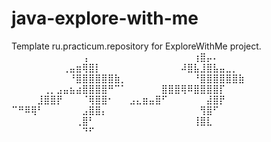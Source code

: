 # java-explore-with-me

Template ru.practicum.repository for ExploreWithMe project.
⠀⠀⠀⠀⠀⠀⠀⠀⠀⠀⠀⢠⠀⠀⠀⠀⠀
⠀⠀⠀⠀⠀⠀⠀⠀⠀⠀⠀⢰⣿⡤⠄⠀⠀⠀
⠀⠀⠀⠀⠀⠀⠀⠀⢀⣤⣶⢿⣿⡇⠀⠀⠀⠀
⠀⠀⠀⠀⠀⠀⠀⠀⠼⣿⣧⣸⣿⣧⣤⣀⡀⠀
⠀⠀⠀⠀⠀⠀⠀⠀⠀⠘⣿⣿⣿⣿⣿⣿⣷⡀
⠀⠀⠀⠀⠀⠀⠀⠀⠀⠀⠘⣿⣿⣿⣿⣿⣿⣷
⠀⠀⠀⠀⠀⢀⡀⣠⣤⣦⣴⣿⣿⣿⣿⠛⠉⠁
⠀⠀⠀⠀⠀⣿⣿⣿⢿⠿⣿⣿⣿⣿⡏⠀⠀⠀
⠀⠀⠀⠀⣸⣿⣿⡟⠀⠀⠀⠈⢿⣿⣿⠂⠀⠀
⣠⣄⣶⣤⣿⠋⠀⠀⠀⠀⠀⠀⣼⣿⡟⠀⠀⠀
⠉⠛⠿⢿⠃⠀⠀⠀⠀⠀⠀⣠⣿⣿⡄⠀⠀⠀
⠀⠀⠀⠀⠀⠀⠀⠀⠀⠀⠀⢻⣿⠋⠀⠀⠀⠀
⠀⠀⠀⠀⠀⠀⠀⠀⠀⠀⢀⣿⠃⠀⠀⠀⠀⠀
⠀⠀⠀⠀⠀⠀⠀⠀⠀⠀⢸⣿⣇⠀⠀⠀⠀⠀
⠀⠀⠀⠀⠀⠀⠀⠀⠀⠀⠀⠙⠋⠀⠀⠀⠀⠀